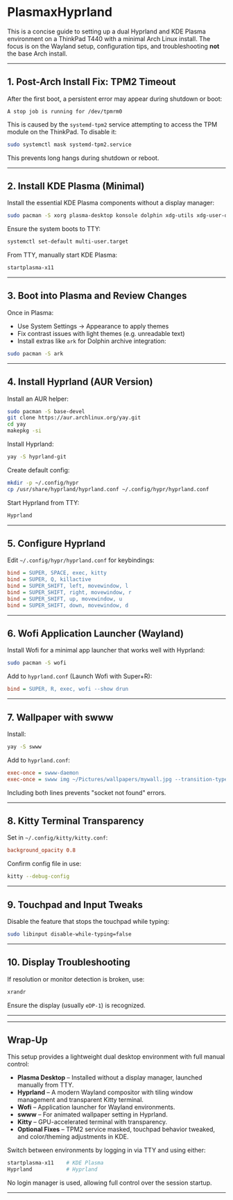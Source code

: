 # PlasmaxHyprland
This is a concise guide to setting up a dual Hyprland and KDE Plasma environment on a ThinkPad T440 with a minimal Arch Linux install. The focus is on the Wayland setup, configuration tips, and troubleshooting **not** the base Arch install.

---

## 1. Post-Arch Install Fix: TPM2 Timeout

After the first boot, a persistent error may appear during shutdown or boot:

```
A stop job is running for /dev/tpmrm0
```

This is caused by the `systemd-tpm2` service attempting to access the TPM module on the ThinkPad. To disable it:

```bash
sudo systemctl mask systemd-tpm2.service
```

This prevents long hangs during shutdown or reboot.

---

## 2. Install KDE Plasma (Minimal)

Install the essential KDE Plasma components without a display manager:

```bash
sudo pacman -S xorg plasma-desktop konsole dolphin xdg-utils xdg-user-dirs
```

Ensure the system boots to TTY:

```bash
systemctl set-default multi-user.target
```

From TTY, manually start KDE Plasma:

```bash
startplasma-x11
```

---

## 3. Boot into Plasma and Review Changes

Once in Plasma:

- Use System Settings → Appearance to apply themes
- Fix contrast issues with light themes (e.g. unreadable text)
- Install extras like `ark` for Dolphin archive integration:

```bash
sudo pacman -S ark
```

---

## 4. Install Hyprland (AUR Version)

Install an AUR helper:

```bash
sudo pacman -S base-devel
git clone https://aur.archlinux.org/yay.git
cd yay
makepkg -si
```

Install Hyprland:

```bash
yay -S hyprland-git
```

Create default config:

```bash
mkdir -p ~/.config/hypr
cp /usr/share/hyprland/hyprland.conf ~/.config/hypr/hyprland.conf
```

Start Hyprland from TTY:

```bash
Hyprland
```

---

## 5. Configure Hyprland

Edit `~/.config/hypr/hyprland.conf` for keybindings:

```ini
bind = SUPER, SPACE, exec, kitty
bind = SUPER, Q, killactive
bind = SUPER_SHIFT, left, movewindow, l
bind = SUPER_SHIFT, right, movewindow, r
bind = SUPER_SHIFT, up, movewindow, u
bind = SUPER_SHIFT, down, movewindow, d
```

---

## 6. Wofi Application Launcher (Wayland)

Install Wofi for a minimal app launcher that works well with Hyprland:

```bash
sudo pacman -S wofi
```

Add to `hyprland.conf` (Launch Wofi with Super+R):

```ini
bind = SUPER, R, exec, wofi --show drun
```

---

## 7. Wallpaper with swww

Install:

```bash
yay -S swww
```

Add to `hyprland.conf`:

```ini
exec-once = swww-daemon
exec-once = swww img ~/Pictures/wallpapers/mywall.jpg --transition-type grow
```

Including both lines prevents "socket not found" errors.

---

## 8. Kitty Terminal Transparency

Set in `~/.config/kitty/kitty.conf`:

```conf
background_opacity 0.8
```

Confirm config file in use:

```bash
kitty --debug-config
```

---

## 9. Touchpad and Input Tweaks

Disable the feature that stops the touchpad while typing:

```bash
sudo libinput disable-while-typing=false
```

---

## 10. Display Troubleshooting

If resolution or monitor detection is broken, use:

```bash
xrandr
```

Ensure the display (usually `eDP-1`) is recognized.

---


---

## Wrap-Up

This setup provides a lightweight dual desktop environment with full manual control:

- **Plasma Desktop** – Installed without a display manager, launched manually from TTY.
- **Hyprland** – A modern Wayland compositor with tiling window management and transparent Kitty terminal.
- **Wofi** – Application launcher for Wayland environments.
- **swww** – For animated wallpaper setting in Hyprland.
- **Kitty** – GPU-accelerated terminal with transparency.
- **Optional Fixes** – TPM2 service masked, touchpad behavior tweaked, and color/theming adjustments in KDE.

Switch between environments by logging in via TTY and using either:

```bash
startplasma-x11    # KDE Plasma
Hyprland           # Hyprland
```

No login manager is used, allowing full control over the session startup.

---
